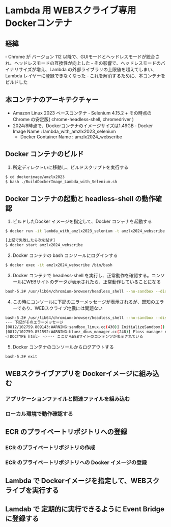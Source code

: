 # Lambda 用 WEBスクライブ専用Dockerコンテナ
## 経緯

‐ Chrome が バージョン 112 以降で、GUIモードとヘッドレスモードが統合され、ヘッドレスモードの互換性が向上した
‐ その影響で、ヘッドレスモードのバイナリサイズが増え、Lambda の外部ライブラリの上限値を超えてしまい、Lambda レイヤーに登録できなくなった
‐ これを解消するために、本コンテナをビルドした

## 本コンテナのアーキテクチャー

- Amazon Linux 2023 ベースコンテナ
‐ Selenium 4.15.2 + その時点の Chrome の安定版( chrome-headless-shell, chromedriver )
- 2024/8時点で、Dockerコンテナのイメージサイズは1.49GB
  ‐ Docker Image Name : lambda_with_amzlx2023_selenium
  - Docker Container Name : amzlx2024_webscribe

## Docker コンテナのビルド

1. 所定ディレクトいに移動し、ビルドスクリプトを実行する
```bash
$ cd dockerimage/amzlx2023
$ bash ./BuildDockerImage_Lambda_with_Selenium.sh
```

## Docker コンテナの起動と headless-shell の動作確認

1. ビルドしたDocker イメージを指定して、Docker コンテナを起動する
```bash
$ docker run -it lambda_with_amzlx2023_selenium -t amzlx2024_webscribe /bin/bash

[上記で失敗したら次を試す]
$ docker start amzlx2024_webscribe 
```

2. Docker コンテナの bash コンソールにログインする
```bash
$ docker exec -it amzlx2024_webscribe /bin/bash
```

3. Docker コンテナで headless-shell を実行し、正常動作を確認する。コンソールにWEBサイトのデータが表示されたら、正常動作していることになる
```bash
bash-5.2# /usr/lib64/chromium-browser/headless_shell --no-sandbox --disable-gpu --disable-bluetooth --disable-dev-shm-usage --dump-dom https://www.google.com/
```

4. この時にコンソールに下記のエラーメッセージが表示されるが、既知のエラーであり、WEBスクライブ地震には問題ない
```bash
bash-5.2# /usr/lib64/chromium-browser/headless_shell --no-sandbox --disable-gpu --disable-bluetooth --disable-dev-shm-usage --dump-dom https://www.google.com/
--- 下記がそのエラーメッセージ
[0812/102759.809143:WARNING:sandbox_linux.cc(430)] InitializeSandbox() called with multiple threads in process gpu-process.
[0812/102759.851592:WARNING:bluez_dbus_manager.cc(248)] Floss manager not present, cannot set Floss enable/disable.
<!DOCTYPE html>　<---- ここからWEBサイトのコンテンツが表示されている
```
5. Docker コンテナのコンソールからログアウトする
```bash
bash-5.2# exit
```

## WEBスクライブアプリを Dockerイメージに組み込む
### アプリケーションファイルと関連ファイルを組み込む
### ローカル環境で動作確認する

## ECR のプライベートリポジトリへの登録
### ECR のプライベートリポジトリの作成
### ECR のプライベートリポジトリへの Docker イメージの登録

## Lambda で Dockerイメージを指定して、WEBスクライブを実行する

## Lamdab で 定期的に実行できるように Event Bridge に登録する



